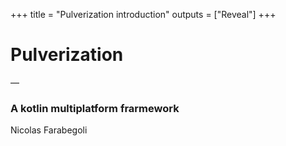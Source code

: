 +++
title = "Pulverization introduction"
outputs = ["Reveal"]
+++

# Pulverization

&#8212;

### A kotlin multiplatform frarmework

Nicolas Farabegoli
